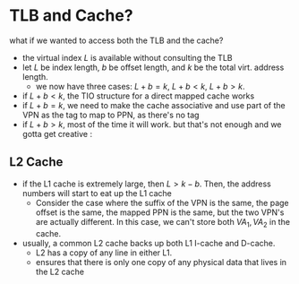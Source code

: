 # TLB and Cache?
what if we wanted to access both the TLB and the cache?
- the virtual index $L$ is available without consulting the TLB
- let $L$ be index length, $b$ be offset length, and $k$ be the total virt. address length.
	- we now have three cases: $L + b = k$, $L + b < k$, $L + b > k$.
- if $L + b < k$, the TIO structure for a direct mapped cache works
- if $L + b = k$, we need to make the cache associative and use part of the VPN as the tag to map to PPN, as there's no tag
- if $L + b > k$, most of the time it will work. but that's not enough and we gotta get creative :
## L2 Cache
- if the L1 cache is extremely large, then $L > k - b$. Then, the address numbers will start to eat up the L1 cache
	- Consider the case where the suffix of the VPN is the same, the page offset is the same, the mapped PPN is the same, but the two VPN's are actually different. In this case, we can't store both $VA_1, VA_2$ in the cache.
- usually, a common L2 cache backs up both L1 I-cache and D-cache. 
	- L2 has a copy of any line in either L1.
	- ensures that there is only one copy of any physical data that lives in the L2 cache